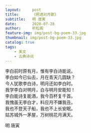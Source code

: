```yaml
---
layout:     post
title:      《把酒对月歌》
subtitle:   明 唐寅
date:       2020-07-28
author:     听松阁
feature-img: img/post-bg-poem-33.jpg
thumbnail: img/post-bg-poem-33.jpg
catalog: true
tags:
    - 美文
    - 古典诗词
---
```


李白前时原有月，惟有李白诗能说。<br>
李白如今已仙去，月在青天几圆缺？<br>
今人犹歌李白诗，明月还如李白时。<br>
我学李白对明月，白与明月安能知！<br>
李白能诗复能酒，我今百杯复千首。<br>
我愧虽无李白才，料应月不嫌我丑。<br>
我也不登天子船，我也不上长安眠。<br>
姑苏城外一茅屋，万树桃花月满天。<br>

明 唐寅